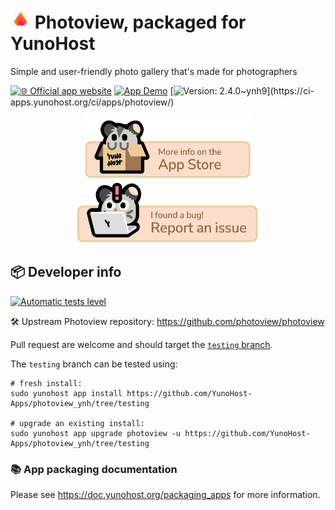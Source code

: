 <!--
N.B.: This README was automatically generated by <https://github.com/YunoHost/apps_tools/blob/main/readme_generator>
It shall NOT be edited by hand.
-->

<h1>
  <img src="https://raw.githubusercontent.com/YunoHost/apps/main/logos/photoview.png" width="32px" alt="Logo of Photoview">
  Photoview, packaged for YunoHost
</h1>

Simple and user-friendly photo gallery that's made for photographers 

[![🌐 Official app website](https://img.shields.io/badge/Official_app_website-darkgreen?style=for-the-badge)](https://photoview.github.io/)
[![App Demo](https://img.shields.io/badge/App_Demo-blue?style=for-the-badge)](https://photos.qpqp.dk/)
[![Version: 2.4.0~ynh9](https://img.shields.io/badge/Version-2.4.0~ynh9-rgba(0,150,0,1)?style=for-the-badge)](https://ci-apps.yunohost.org/ci/apps/photoview/)

<div align="center">
<a href="https://apps.yunohost.org/app/photoview"><img height="100px" src="https://github.com/YunoHost/yunohost-artwork/raw/refs/heads/main/badges/neopossum-badges/badge_more_info_on_the_appstore.svg"/></a>
<a href="https://github.com/YunoHost-Apps/photoview_ynh/issues"><img height="100px" src="https://github.com/YunoHost/yunohost-artwork/raw/refs/heads/main/badges/neopossum-badges/badge_report_an_issue.svg"/></a>
</div>

## 📦 Developer info

[![Automatic tests level](https://apps.yunohost.org/badge/cilevel/photoview)](https://ci-apps.yunohost.org/ci/apps/photoview/)

🛠️ Upstream Photoview repository: <https://github.com/photoview/photoview>

Pull request are welcome and should target the [`testing` branch](https://github.com/YunoHost-Apps/photoview_ynh/tree/testing).

The `testing` branch can be tested using:
```
# fresh install:
sudo yunohost app install https://github.com/YunoHost-Apps/photoview_ynh/tree/testing

# upgrade an existing install:
sudo yunohost app upgrade photoview -u https://github.com/YunoHost-Apps/photoview_ynh/tree/testing
```

### 📚 App packaging documentation

Please see <https://doc.yunohost.org/packaging_apps> for more information.